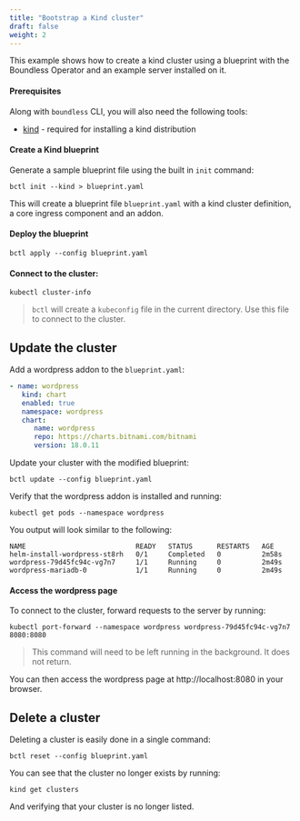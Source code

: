 ```yaml
---
title: "Bootstrap a Kind cluster"
draft: false
weight: 2
---
```


This example shows how to create a kind cluster using a blueprint with the Boundless Operator and an example server installed on it.

#### Prerequisites

Along with `boundless` CLI, you will also need the following tools:

* [kind](https://kind.sigs.k8s.io/docs/user/quick-start/) - required for installing a kind distribution

#### Create a Kind blueprint
Generate a sample blueprint file using the built in `init` command:

```shell
bctl init --kind > blueprint.yaml
```
This will create a blueprint file `blueprint.yaml` with a kind cluster definition, a core ingress component and an addon.

#### Deploy the blueprint
```shell
bctl apply --config blueprint.yaml
```

#### Connect to the cluster:
```shell
kubectl cluster-info
```

> `bctl` will create a `kubeconfig` file in the current directory. Use this file to connect to the cluster.

## Update the cluster

Add a wordpress addon to the `blueprint.yaml`:
```YAML
- name: wordpress
   kind: chart
   enabled: true
   namespace: wordpress
   chart:
      name: wordpress
      repo: https://charts.bitnami.com/bitnami
      version: 18.0.11
```

Update your cluster with the modified blueprint:

```shell
bctl update --config blueprint.yaml
```

Verify that the wordpress addon is installed and running:

```shell
kubectl get pods --namespace wordpress
```

You output will look similar to the following:

```shell
NAME                           READY   STATUS      RESTARTS   AGE
helm-install-wordpress-st8rh   0/1     Completed   0          2m58s
wordpress-79d45fc94c-vg7n7     1/1     Running     0          2m49s
wordpress-mariadb-0            1/1     Running     0          2m49s
```

#### Access the wordpress page

To connect to the cluster, forward requests to the server by running:

```shell
kubectl port-forward --namespace wordpress wordpress-79d45fc94c-vg7n7 8080:8080
```
> This command will need to be left running in the background. It does not return.

You can then access the wordpress page at http://localhost:8080 in your browser.

## Delete a cluster

Deleting a cluster is easily done in a single command:

```shell
bctl reset --config blueprint.yaml
```

You can see that the cluster no longer exists by running:

```shell
kind get clusters
```

And verifying that your cluster is no longer listed.
